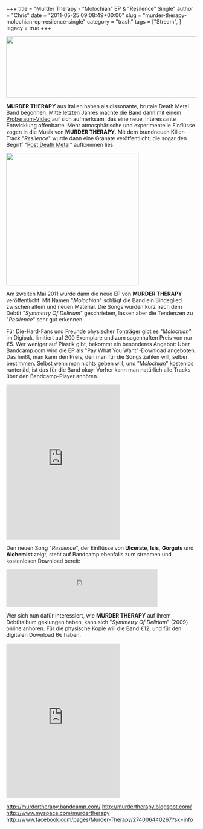 +++
title = "Murder Therapy - \"Molochian\" EP & \"Resilence\" Single"
author = "Chris"
date = "2011-05-25 09:08:49+00:00"
slug = "murder-therapy-molochian-ep-resilence-single"
category = "trash"
tags = ["Stream", ]
legacy = true
+++

<div class="center"><img src="images//2011/05/Murder-Therapy-Logo.jpg" alt="" title="Murder Therapy - Logo" width="554" height="162" class="alignnone size-full wp-image-5809" /></div>

**MURDER THERAPY** aus Italien haben als dissonante, brutale Death Metal Band begonnen. Mitte letzten Jahres machte die Band dann mit einem <a href="http://necroslaughter.de/2010/11/murder-therapy-new-album-announced-video-preview-posted-online/">Proberaum-Video</a> auf sich aufmerksam, das eine neue, interessante Entwicklung offenbarte. Mehr atmosphärische und experimentelle Einflüsse zogen in die Musik von **MURDER THERAPY**. Mit dem brandneuen Killer-Track "_Resilence_" wurde dann eine Granate veröffentlicht, die sogar den Begriff "<a href="http://www.invisibleoranges.com/2011/02/neurosis-the-future-of-death-metal/">Post Death Metal</a>" aufkommen lies.


<div class="center"><img src="images//2011/05/Murder-Therapy-Molochian.jpg" alt="" title="Murder Therapy - Molochian" width="350" height="350" class="alignnone size-full wp-image-5810" /></div>

Am zweiten Mai 2011 wurde dann die neue EP von **MURDER THERAPY** veröffentlicht. Mit Namen "_Molochian_" schlägt die Band ein Bindeglied zwischen altem und neuen Material. Die Songs wurden kurz nach dem Debüt "_Symmetry Of Delirium_" geschrieben, lassen aber die Tendenzen zu "_Resilence_" sehr gut erkennen.

Für Die-Hard-Fans und Freunde physischer Tonträger gibt es "_Molochian_" im Digipak, limitiert auf 200 Exemplare und zum sagenhaften Preis von nur €5. Wer weniger auf Plastik gibt, bekommt ein besonderes Angebot: Über Bandcamp.com wird die EP als "Pay What You Want"-Download angeboten. Das heißt, man kann den Preis, den man für die Songs zahlen will, selber bestimmen. Selbst wenn man nichts geben will, und "_Molochian_" kostenlos runterläd, ist das für die Band okay. Vorher kann man natürlich  alle Tracks über den Bandcamp-Player anhören.

<div class="center"><iframe width="300" height="410" style="position: relative; display: block; width: 300px; height: 410px;" src="http://bandcamp.com/EmbeddedPlayer/v=2/album=2576727045/size=grande3/bgcol=000000/linkcol=AA0000/" allowtransparency="true" frameborder="0"><a href="http://murdertherapy.bandcamp.com/album/molochian">Molochian by Murder Therapy</a></iframe></div>

Den neuen Song "_Resilence_", der Einflüsse von **Ulcerate**, **Isis**, **Gorguts** und **Alchemist** zeigt, steht auf Bandcamp ebenfalls zum streamen und kostenlosen Download bereit:

<div class="center"><iframe width="400" height="100" style="position: relative; display: block; width: 400px; height: 100px;" src="http://bandcamp.com/EmbeddedPlayer/v=2/track=3707393580/size=venti/bgcol=000000/linkcol=AA0000/" allowtransparency="true" frameborder="0"><a href="http://murdertherapy.bandcamp.com/track/resilience">Resilience by Murder Therapy</a></iframe></div>


Wer sich nun dafür interessiert, wie **MURDER THERAPY** auf ihrem Debütalbum geklungen haben, kann sich "_Symmetry Of Delirium_" (2009) online anhören. Für die physische Kopie will die Band €12, und für den digitalen Download 6€ haben.

<div class="center"><iframe width="300" height="410" style="position: relative; display: block; width: 300px; height: 410px;" src="http://bandcamp.com/EmbeddedPlayer/v=2/album=1784161874/size=grande3/bgcol=000000/linkcol=AA0000/" allowtransparency="true" frameborder="0"><a href="http://murdertherapy.bandcamp.com/album/symmetry-of-delirium">Symmetry of Delirium by Murder Therapy</a></iframe></div>


<a href="http://murdertherapy.bandcamp.com/">http://murdertherapy.bandcamp.com/</a>
<a href="http://murdertherapy.blogspot.com/">http://murdertherapy.blogspot.com/</a>
<a href="http://www.myspace.com/murdertherapy">http://www.myspace.com/murdertherapy</a>
<a href="http://www.facebook.com/pages/Murder-Therapy/274006440267?sk=info">http://www.facebook.com/pages/Murder-Therapy/274006440267?sk=info</a>
